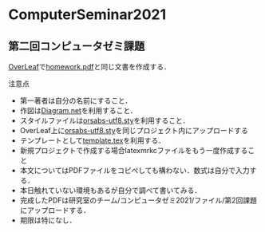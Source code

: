 # ComputerSeminar2021

## 第二回コンピュータゼミ課題

[OverLeaf](https://www.overleaf.com/)で[homework.pdf](https://github.com/kenya15/ComputerSeminar2021/edit/main/homework.pdf)と同じ文書を作成する．

注意点
- 第一著者は自分の名前にすること．
- 作図は[Diagram.net](https://app.diagrams.net/)を利用すること．
- スタイルファイルは[orsabs-utf8.sty](https://github.com/kenya15/ComputerSeminar2021/edit/main/orsabs-utf8.sty)を利用すること．
- OverLeaf上に[orsabs-utf8.sty](https://github.com/kenya15/ComputerSeminar2021/edit/main/orsabs-utf8.sty)を同じプロジェクト内にアップロードする
- テンプレートとして[template.tex](https://github.com/kenya15/ComputerSeminar2021/edit/main/template.tex)を利用する．
- 新規プロジェクトで作成する場合latexmrkcファイルをもう一度作成すること
- 本文についてはPDFファイルをコピペしても構わない．数式は自分で入力する．
- 本日触れていない環境もあるが自分で調べて書いてみる．
- 完成したPDFは研究室のチーム/コンピュータゼミ2021/ファイル/第2回課題にアップロードする．
- 期限は特になし．
